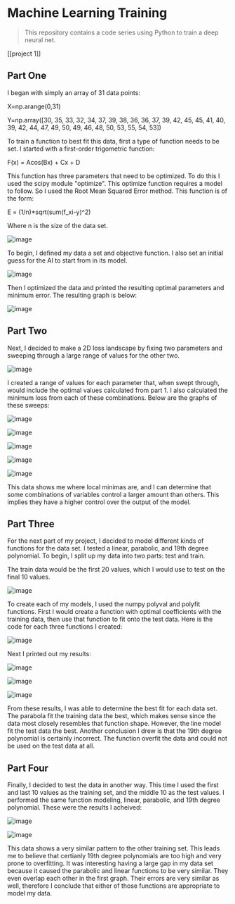 # Machine Learning Training

> This repository contains a code series using Python to train a deep neural net.

[[project 1]]

## Part One

I began with simply an array of 31 data points:

X=np.arange(0,31)

Y=np.array([30, 35, 33, 32, 34, 37, 39, 38, 36, 36, 37, 39, 42, 45, 45, 41,
40, 39, 42, 44, 47, 49, 50, 49, 46, 48, 50, 53, 55, 54, 53])

To train a function to best fit this data, first a type of function needs to be set. I started with a first-order trigometric function:

F(x) = Acos(Bx) + Cx + D

This function has three parameters that need to be optimized. To do this I used the scipy module "optimize". This optimize function requires a model to follow. So I used the Root Mean Squared Error method. This function is of the form:

E = (1/n)*sqrt(sum(f_xi-y)^2)

Where n is the size of the data set.

![image](https://user-images.githubusercontent.com/129328983/231047861-bff01f37-4a44-4d6b-a17b-e96b47afb60b.png)

To begin, I defined my data a set and objective function. I also set an initial guess for the AI to start from in its model.

![image](https://user-images.githubusercontent.com/129328983/231048007-46ae7c84-41d0-418b-8dcb-1e5e19de9380.png)

Then I optimized the data and printed the resulting optimal parameters and minimum error. The resulting graph is below:

![image](https://user-images.githubusercontent.com/129328983/231048105-735f2a55-49c7-449b-82cf-536bd25ddafc.png)

## Part Two

Next, I decided to make a 2D loss landscape by fixing two parameters and sweeping through a large range of values for the other two.

![image](https://user-images.githubusercontent.com/129328983/231048385-0b2635eb-925a-44a7-868c-3c49b2c4fbd7.png)

I created a range of values for each parameter that, when swept through, would include the optimal values calculated from part 1. I also calculated the minimum loss from each of these combinations. Below are the graphs of these sweeps:

![image](https://user-images.githubusercontent.com/129328983/231048634-36f8374e-40ed-4270-bf2b-6453e59daffb.png)

![image](https://user-images.githubusercontent.com/129328983/231048648-625712c4-2163-4dee-b1a2-c63a50358ee7.png)

![image](https://user-images.githubusercontent.com/129328983/231048710-0a719909-50e6-4a17-8369-354de653520c.png)

![image](https://user-images.githubusercontent.com/129328983/231048741-941138b1-3e0e-4107-b042-4be16bdb2334.png)

![image](https://user-images.githubusercontent.com/129328983/231048776-61ea3ab9-8f71-4880-93d1-599996160e61.png)

This data shows me where local minimas are, and I can determine that some combinations of variables control a larger amount than others. This implies they have a higher control over the output of the model.

## Part Three

For the next part of my project, I decided to model different kinds of functions for the data set. I tested a linear, parabolic, and 19th degree polynomial. To begin, I split up my data into two parts: test and train.

The train data would be the first 20 values, which I would use to test on the final 10 values.

![image](https://user-images.githubusercontent.com/129328983/231049468-e1d08ca3-c147-4ca7-a5a2-210ecc00d3e8.png)

To create each of my models, I used the numpy polyval and polyfit functions. First I would create a function with optimal coefficients with the training data, then use that function to fit onto the test data. Here is the code for each three functions I created:

![image](https://user-images.githubusercontent.com/129328983/231049702-e5c5289e-b2a4-487c-8f61-57d958869205.png)

Next I printed out my results:

![image](https://user-images.githubusercontent.com/129328983/231049787-87b54c4a-de0e-4855-b58d-8b2edc2af3c2.png)

![image](https://user-images.githubusercontent.com/129328983/231049836-8a57619f-1709-4fc0-a9d9-9ce6172c6766.png)

![image](https://user-images.githubusercontent.com/129328983/231049879-49f48d1d-99b0-452f-8e39-25f01f37c6f9.png)

From these results, I was able to determine the best fit for each data set. The parabola fit the training data the best, which makes sense since the data most closely resembles that function shape. However, the line model fit the test data the best. Another conclusion I drew is that the 19th degree polynomial is certainly incorrect. The function overfit the data and could not be used on the test data at all.

## Part Four

Finally, I decided to test the data in another way. This time I used the first and last 10 values as the training set, and the middle 10 as the test values. I performed the same function modeling, linear, parabolic, and 19th degree polynomial. These were the results I acheived:

![image](https://user-images.githubusercontent.com/129328983/231051690-1231526b-e602-48a1-b1b6-e18e6519b177.png)

![image](https://user-images.githubusercontent.com/129328983/231050478-1cfb901c-a604-4fc3-962a-7ed483f20c3c.png)

This data shows a very similar pattern to the other training set. This leads me to believe that certianly 19th degree polynomials are too high and very prone to overfitting. It was interesting having a large gap in my data set because it caused the parabolic and linear functions to be very similar. They even overlap each other in the first graph. Their errors are very similar as well, therefore I conclude that either of those functions are appropriate to model my data.
